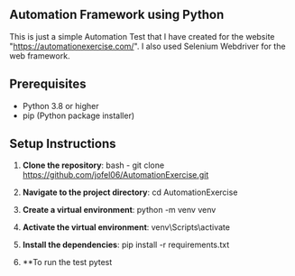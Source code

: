 ## Automation Framework using Python

This is just a simple Automation Test that I have created for the website "https://automationexercise.com/".
I also used Selenium Webdriver for the web framework. 

## Prerequisites
- Python 3.8 or higher
- pip (Python package installer)

## Setup Instructions
1. **Clone the repository**:
   bash - git clone https://github.com/jofel06/AutomationExercise.git

2. **Navigate to the project directory**:
   cd AutomationExercise

3. **Create a virtual environment**:
   python -m venv venv

4. **Activate the virtual environment**:
    venv\Scripts\activate

5. **Install the dependencies**:
   pip install -r requirements.txt

6. **To run the test
     pytest